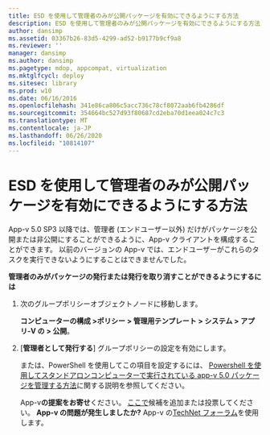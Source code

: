 ```yaml
---
title: ESD を使用して管理者のみが公開パッケージを有効にできるようにする方法
description: ESD を使用して管理者のみが公開パッケージを有効にできるようにする方法
author: dansimp
ms.assetid: 03367b26-83d5-4299-ad52-b9177b9cf9a8
ms.reviewer: ''
manager: dansimp
ms.author: dansimp
ms.pagetype: mdop, appcompat, virtualization
ms.mktglfcycl: deploy
ms.sitesec: library
ms.prod: w10
ms.date: 06/16/2016
ms.openlocfilehash: 341e86ca806c5acc736c78cf8072aab6fb4286df
ms.sourcegitcommit: 354664bc527d93f80687cd2eba70d1eea024c7c3
ms.translationtype: MT
ms.contentlocale: ja-JP
ms.lasthandoff: 06/26/2020
ms.locfileid: "10814107"
---
```

# ESD を使用して管理者のみが公開パッケージを有効にできるようにする方法


App-v 5.0 SP3 以降では、管理者 (エンドユーザー以外) だけがパッケージを公開または非公開にすることができるように、App-v クライアントを構成することができます。 以前のバージョンの App-v では、エンドユーザーがこれらのタスクを実行できないようにすることはできませんでした。

**管理者のみがパッケージの発行または発行を取り消すことができるようにするには**

1.  次のグループポリシーオブジェクトノードに移動します。

    **コンピューターの構成 &gt;ポリシー &gt; 管理用テンプレート &gt; システム &gt; アプリ-V の &gt; 公開**。

2.  [**管理者として発行する**] グループポリシーの設定を有効にします。

    または、PowerShell を使用してこの項目を設定するには、 [Powershell を使用してスタンドアロンコンピューターで実行されている app-v 5.0 パッケージを管理する方法](how-to-manage-app-v-50-packages-running-on-a-stand-alone-computer-by-using-powershell.md#bkmk-admins-pub-pkgs)に関する説明を参照してください。

    App-v**の提案をお寄せ**ください。 [ここで](http://appv.uservoice.com/forums/280448-microsoft-application-virtualization)候補を追加または投票してください。 **App-v の問題が発生しましたか?** App-v の[TechNet フォーラム](https://social.technet.microsoft.com/Forums/home?forum=mdopappv)を使用します。

 

 






